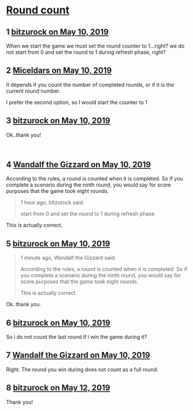 # [Round count](https://community.fantasyflightgames.com/topic/295128-round-count/)

## 1 [bitzurock on May 10, 2019](https://community.fantasyflightgames.com/topic/295128-round-count/?do=findComment&comment=3699213)

When we start the game we must set the round counter to 1...right? we do not start from 0 and set the round to 1 during refresh phase, right?

## 2 [Miceldars on May 10, 2019](https://community.fantasyflightgames.com/topic/295128-round-count/?do=findComment&comment=3699264)

It depends if you count the number of completed rounds, or if it is the current round number.

I prefer the second option, so I would start the counter to 1

## 3 [bitzurock on May 10, 2019](https://community.fantasyflightgames.com/topic/295128-round-count/?do=findComment&comment=3699272)

Ok..thank you!

 

## 4 [Wandalf the Gizzard on May 10, 2019](https://community.fantasyflightgames.com/topic/295128-round-count/?do=findComment&comment=3699273)

According to the rules, a round is counted when it is completed. So if you complete a scenario during the ninth round, you would say for score purposes that the game took eight rounds.

> 1 hour ago, bitzurock said:
> 
> start from 0 and set the round to 1 during refresh phase

This is actually correct.

## 5 [bitzurock on May 10, 2019](https://community.fantasyflightgames.com/topic/295128-round-count/?do=findComment&comment=3699274)

> 1 minute ago, Wandalf the Gizzard said:
> 
> According to the rules, a round is counted when it is completed. So if you complete a scenario during the ninth round, you would say for score purposes that the game took eight rounds.
> 
> This is actually correct.

Ok..thank you.

## 6 [bitzurock on May 10, 2019](https://community.fantasyflightgames.com/topic/295128-round-count/?do=findComment&comment=3699276)

So i do not count the last round if i win the game during it?

## 7 [Wandalf the Gizzard on May 10, 2019](https://community.fantasyflightgames.com/topic/295128-round-count/?do=findComment&comment=3699381)

Right. The round you win during does not count as a full round.

## 8 [bitzurock on May 12, 2019](https://community.fantasyflightgames.com/topic/295128-round-count/?do=findComment&comment=3700305)

Thank you!


